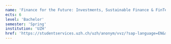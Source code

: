 ```yaml
---
name: 'Finance for the Future: Investments, Sustainable Finance & FinTech (Summer School)'
ects: 6
level: 'Bachelor'
semester: 'Spring'
institution: 'UZH'
href: 'https://studentservices.uzh.ch/uzh/anonym/vvz/?sap-language=EN&sap-ui-language=EN#/details/2020/004/SM/50939506'
---
```

